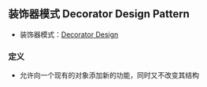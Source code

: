 ## 装饰器模式 Decorator Design Pattern
- 装饰器模式：[Decorator Design](https://github.com/jack-ningtz/DesignPattern/tree/main/DecoratorDesignPattern/DecoratorDesignPattern.cs "Decorator Design")
### 定义
- 允许向一个现有的对象添加新的功能，同时又不改变其结构